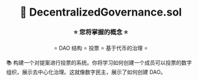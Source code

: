 <div align="center">

# 🚀 DecentralizedGovernance.sol

### ⭐ 您将掌握的概念 ⭐

⭐ DAO 结构 ⭐ 投票 ⭐ 基于代币的治理 ⭐

</div>

📚 构建一个对提案进行投票的系统。你将学习如何创建一个成员可以投票的数字组织，展示去中心化治理。这就像数字民主，展示了如何创建 DAO。
